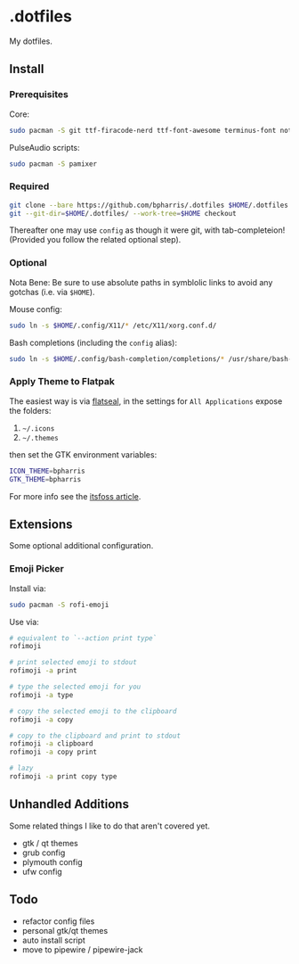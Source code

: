 # .dotfiles

My dotfiles.



## Install

### Prerequisites

Core:
```bash
sudo pacman -S git ttf-firacode-nerd ttf-font-awesome terminus-font noto-fonts-emoji
```

PulseAudio scripts:
```bash
sudo pacman -S pamixer
```


### Required

```bash
git clone --bare https://github.com/bpharris/.dotfiles $HOME/.dotfiles
git --git-dir=$HOME/.dotfiles/ --work-tree=$HOME checkout
```

Thereafter one may use `config` as though it were git, with tab-completeion!
(Provided you follow the related optional step).


### Optional

Nota Bene:
Be sure to use absolute paths in symblolic links to avoid any gotchas
(i.e. via `$HOME`).

Mouse config:

```bash
sudo ln -s $HOME/.config/X11/* /etc/X11/xorg.conf.d/
```

Bash completions (including the `config` alias):

```bash
sudo ln -s $HOME/.config/bash-completion/completions/* /usr/share/bash-completion/completions/
```


### Apply Theme to Flatpak

The easiest way is via
[flatseal](https://flathub.org/apps/details/com.github.tchx84.Flatseal),
in the settings for `All Applications` expose the folders:

1. `~/.icons`
2. `~/.themes`

then set the GTK environment variables:

```sh
ICON_THEME=bpharris
GTK_THEME=bpharris
```

For more info see the
[itsfoss article](https://itsfoss.com/flatpak-app-apply-theme/).



## Extensions

Some optional additional configuration.


### Emoji Picker

Install via:
```bash
sudo pacman -S rofi-emoji
```

Use via:
```bash
# equivalent to `--action print type`
rofimoji

# print selected emoji to stdout
rofimoji -a print

# type the selected emoji for you
rofimoji -a type

# copy the selected emoji to the clipboard
rofimoji -a copy

# copy to the clipboard and print to stdout
rofimoji -a clipboard
rofimoji -a copy print

# lazy
rofimoji -a print copy type
```



## Unhandled Additions

Some related things I like to do that aren't covered yet.

* gtk / qt themes
* grub config
* plymouth config
* ufw config



## Todo

* refactor config files
* personal gtk/qt themes
* auto install script
* move to pipewire / pipewire-jack


